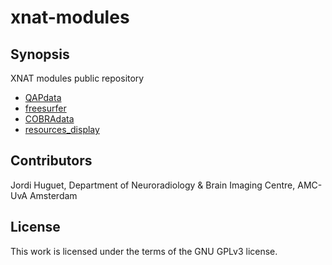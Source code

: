 # xnat-modules 

## Synopsis
XNAT modules public repository
* [QAPdata](https://github.com/jhuguetn/xnat-modules/tree/master/QAPData-0.4)
* [freesurfer](https://github.com/jhuguetn/xnat-modules/tree/master/freesurfer-0.1)
* [COBRAdata](https://github.com/jhuguetn/xnat-modules/tree/master/COBRAData-0.1)
* [resources_display](https://github.com/jhuguetn/xnat-modules/tree/master/resources_display-0.1)

## Contributors
Jordi Huguet, Department of Neuroradiology & Brain Imaging Centre, AMC-UvA Amsterdam

## License
This work is licensed under the terms of the GNU GPLv3 license.


